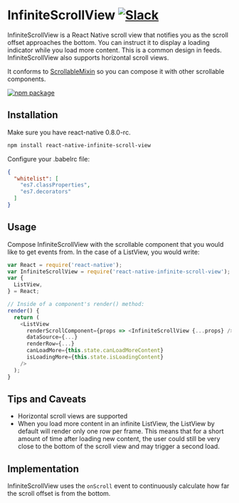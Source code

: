 # InfiniteScrollView [![Slack](http://slack.exponentjs.com/badge.svg)](http://slack.exponentjs.com)

InfiniteScrollView is a React Native scroll view that notifies you as the scroll offset approaches the bottom. You can instruct it to display a loading indicator while you load more content. This is a common design in feeds. InfiniteScrollView also supports horizontal scroll views.

It conforms to [ScrollableMixin](https://github.com/exponentjs/react-native-scrollable-mixin) so you can compose it with other scrollable components.

[![npm package](https://nodei.co/npm/react-native-infinite-scroll-view.png?downloads=true&downloadRank=true&stars=true)](https://nodei.co/npm/react-native-infinite-scroll-view/)

## Installation
Make sure you have react-native 0.8.0-rc.

```sh
npm install react-native-infinite-scroll-view
```

Configure your .babelrc file:

```json
{
  "whitelist": [
    "es7.classProperties",
    "es7.decorators"
  ]
}
```

## Usage

Compose InfiniteScrollView with the scrollable component that you would like to get events from. In the case of a ListView, you would write:

```js
var React = require('react-native');
var InfiniteScrollView = require('react-native-infinite-scroll-view');
var {
  ListView,
} = React;

// Inside of a component's render() method:
render() {
  return (
    <ListView
      renderScrollComponent={props => <InfiniteScrollView {...props} />}
      dataSource={...}
      renderRow={...}
      canLoadMore={this.state.canLoadMoreContent}
      isLoadingMore={this.state.isLoadingContent}
    />
  );
}
```

## Tips and Caveats

- Horizontal scroll views are supported
- When you load more content in an infinite ListView, the ListView by default will render only one row per frame. This means that for a short amount of time after loading new content, the user could still be very close to the bottom of the scroll view and may trigger a second load.

## Implementation

InfiniteScrollView uses the `onScroll` event to continuously calculate how far the scroll offset is from the bottom.
